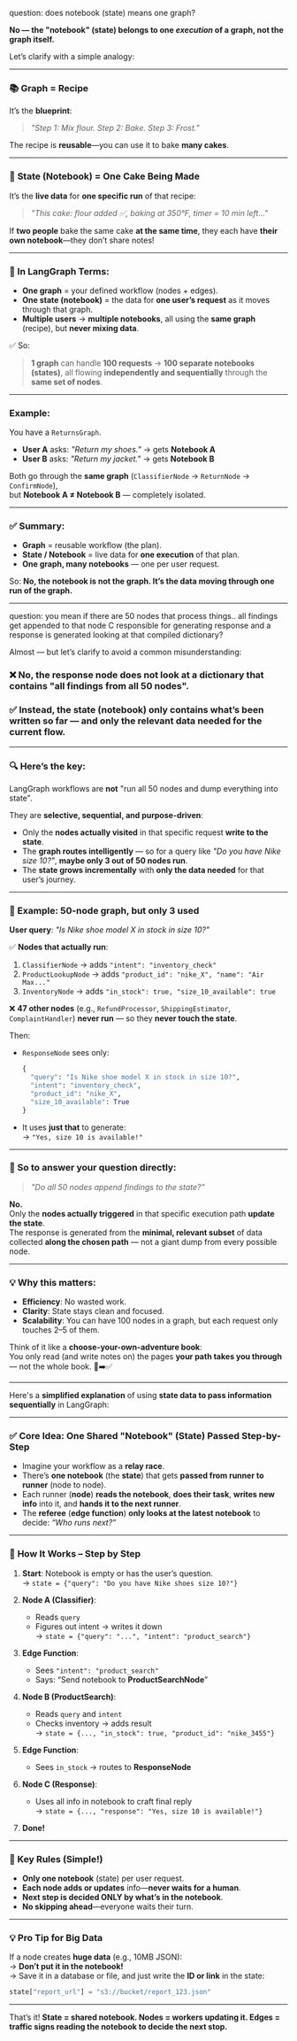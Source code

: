 question: does notebook (state) means one graph?

**No — the "notebook" (state) belongs to one *execution* of a graph, not the graph itself.**

Let’s clarify with a simple analogy:

---

### 📚 **Graph = Recipe**  
It’s the **blueprint**:  
> *"Step 1: Mix flour. Step 2: Bake. Step 3: Frost."*

The recipe is **reusable**—you can use it to bake **many cakes**.

---

### 📒 **State (Notebook) = One Cake Being Made**  
It’s the **live data** for **one specific run** of that recipe:  
> *"This cake: flour added ✅, baking at 350°F, timer = 10 min left..."*

If **two people** bake the same cake **at the same time**, they each have **their own notebook**—they don’t share notes!

---

### 🔁 In LangGraph Terms:
- **One graph** = your defined workflow (nodes + edges).
- **One state (notebook)** = the data for **one user’s request** as it moves through that graph.
- **Multiple users** → **multiple notebooks**, all using the **same graph** (recipe), but **never mixing data**.

✅ So:  
> **1 graph** can handle **100 requests** → **100 separate notebooks (states)**, all flowing **independently and sequentially** through the **same set of nodes**.

---

### Example:
You have a `ReturnsGraph`.

- **User A** asks: *"Return my shoes."* → gets **Notebook A**  
- **User B** asks: *"Return my jacket."* → gets **Notebook B**

Both go through the **same graph** (`ClassifierNode` → `ReturnNode` → `ConfirmNode`),  
but **Notebook A ≠ Notebook B** — completely isolated.

---

### ✅ Summary:
- **Graph** = reusable workflow (the plan).
- **State / Notebook** = live data for **one execution** of that plan.
- **One graph, many notebooks** — one per user request.

So: **No, the notebook is not the graph. It’s the data moving through one run of the graph.**

---

question: you mean if there are 50 nodes that process things.. all findings get appended to that node C responsible for generating response and a response is generated looking at that compiled dictionary?


Almost — but let’s clarify to avoid a common misunderstanding:

### ❌ **No**, the response node does **not** look at a dictionary that contains "all findings from all 50 nodes".

### ✅ **Instead**, the **state (notebook)** only contains **what’s been written so far** — and **only the relevant data needed** for the current flow.

---

### 🔍 Here’s the key:

LangGraph workflows are **not** "run all 50 nodes and dump everything into state".

They are **selective, sequential, and purpose-driven**:

- Only the **nodes actually visited** in that specific request **write to the state**.
- The **graph routes intelligently** — so for a query like *"Do you have Nike size 10?"*, **maybe only 3 out of 50 nodes run**.
- The **state grows incrementally** with **only the data needed** for that user’s journey.

---

### 🧠 Example: 50-node graph, but only 3 used

**User query**: *"Is Nike shoe model X in stock in size 10?"*

✅ **Nodes that actually run**:
1. `ClassifierNode` → adds `"intent": "inventory_check"`
2. `ProductLookupNode` → adds `"product_id": "nike_X", "name": "Air Max..."`
3. `InventoryNode` → adds `"in_stock": true, "size_10_available": true`

❌ **47 other nodes** (e.g., `RefundProcessor`, `ShippingEstimator`, `ComplaintHandler`) **never run** — so they **never touch the state**.

Then:
- `ResponseNode` sees only:
  ```python
  {
    "query": "Is Nike shoe model X in stock in size 10?",
    "intent": "inventory_check",
    "product_id": "nike_X",
    "size_10_available": True
  }
  ```
- It uses **just that** to generate:  
  → `"Yes, size 10 is available!"`

---

### 📌 So to answer your question directly:

> *"Do all 50 nodes append findings to the state?"*

**No.**  
Only the **nodes actually triggered** in that specific execution path **update the state**.  
The response is generated from the **minimal, relevant subset** of data collected **along the chosen path** — not a giant dump from every possible node.

---

### 💡 Why this matters:
- **Efficiency**: No wasted work.
- **Clarity**: State stays clean and focused.
- **Scalability**: You can have 100 nodes in a graph, but each request only touches 2–5 of them.

Think of it like a **choose-your-own-adventure book**:  
You only read (and write notes on) the pages **your path takes you through** — not the whole book. 📘➡️✅


---

Here's a **simplified explanation** of using **state data to pass information sequentially** in LangGraph:

---

### ✅ **Core Idea: One Shared "Notebook" (State) Passed Step-by-Step**

- Imagine your workflow as a **relay race**.
- There’s **one notebook** (the **state**) that gets **passed from runner to runner** (node to node).
- Each runner (**node**) **reads the notebook**, **does their task**, **writes new info** into it, and **hands it to the next runner**.
- The **referee** (**edge function**) **only looks at the latest notebook** to decide: *“Who runs next?”*

---

### 🔁 **How It Works – Step by Step**

1. **Start**: Notebook is empty or has the user’s question.  
   → `state = {"query": "Do you have Nike shoes size 10?"}`

2. **Node A (Classifier)**:  
   - Reads `query`  
   - Figures out intent → writes it down  
   → `state = {"query": "...", "intent": "product_search"}`

3. **Edge Function**:  
   - Sees `"intent": "product_search"`  
   - Says: “Send notebook to **ProductSearchNode**”

4. **Node B (ProductSearch)**:  
   - Reads `query` and `intent`  
   - Checks inventory → adds result  
   → `state = {..., "in_stock": true, "product_id": "nike_3455"}`

5. **Edge Function**:  
   - Sees `in_stock` → routes to **ResponseNode**

6. **Node C (Response)**:  
   - Uses all info in notebook to craft final reply  
   → `state = {..., "response": "Yes, size 10 is available!"}`

7. **Done!**

---

### 📌 Key Rules (Simple!)

- **Only one notebook** (state) per user request.
- **Each node adds or updates** info—**never waits for a human**.
- **Next step is decided ONLY by what’s in the notebook**.
- **No skipping ahead**—everyone waits their turn.

---

### 💡 Pro Tip for Big Data
If a node creates **huge data** (e.g., 10MB JSON):  
→ **Don’t put it in the notebook!**  
→ Save it in a database or file, and just write the **ID or link** in the state:  
```python
state["report_url"] = "s3://bucket/report_123.json"
```

---

That’s it! **State = shared notebook. Nodes = workers updating it. Edges = traffic signs reading the notebook to decide the next stop.**